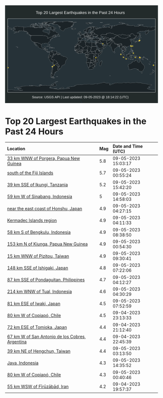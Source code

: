 ![Map](./map.png)

# Top 20 Largest Earthquakes in the Past 24 Hours

| Location | Mag | Date and Time (UTC) |
|:---|:---|:---|
| [33 km WNW of Porgera, Papua New Guinea](https://earthquake.usgs.gov/earthquakes/eventpage/us7000ktef) | 5.8 | 09-05-2023 15:03:17 |
| [south of the Fiji Islands](https://earthquake.usgs.gov/earthquakes/eventpage/us7000ktai) | 5.7 | 09-05-2023 00:55:24 |
| [39 km SSE of Ikungi, Tanzania](https://earthquake.usgs.gov/earthquakes/eventpage/us7000ktfe) | 5.2 | 09-05-2023 15:42:20 |
| [59 km W of Sinabang, Indonesia](https://earthquake.usgs.gov/earthquakes/eventpage/us7000ktee) | 5 | 09-05-2023 14:58:03 |
| [near the east coast of Honshu, Japan](https://earthquake.usgs.gov/earthquakes/eventpage/us7000ktbl) | 4.9 | 09-05-2023 04:27:15 |
| [Kermadec Islands region](https://earthquake.usgs.gov/earthquakes/eventpage/us7000ktbg) | 4.9 | 09-05-2023 04:11:33 |
| [58 km S of Bengkulu, Indonesia](https://earthquake.usgs.gov/earthquakes/eventpage/us7000ktct) | 4.9 | 09-05-2023 08:38:50 |
| [153 km N of Kiunga, Papua New Guinea](https://earthquake.usgs.gov/earthquakes/eventpage/us7000ktaj) | 4.9 | 09-05-2023 00:54:30 |
| [15 km WNW of Pizitou, Taiwan](https://earthquake.usgs.gov/earthquakes/eventpage/us7000ktd3) | 4.9 | 09-05-2023 09:30:41 |
| [148 km SSE of Ishigaki, Japan](https://earthquake.usgs.gov/earthquakes/eventpage/us7000ktcf) | 4.8 | 09-05-2023 07:22:06 |
| [87 km SSE of Pondaguitan, Philippines](https://earthquake.usgs.gov/earthquakes/eventpage/us7000ktbj) | 4.7 | 09-05-2023 04:12:27 |
| [214 km WNW of Tual, Indonesia](https://earthquake.usgs.gov/earthquakes/eventpage/us7000ktbp) | 4.6 | 09-05-2023 04:30:29 |
| [81 km ESE of Iwaki, Japan](https://earthquake.usgs.gov/earthquakes/eventpage/us7000ktcn) | 4.5 | 09-05-2023 07:52:59 |
| [80 km W of Copiapó, Chile](https://earthquake.usgs.gov/earthquakes/eventpage/us7000kt9t) | 4.5 | 09-04-2023 23:13:33 |
| [72 km ESE of Tomioka, Japan](https://earthquake.usgs.gov/earthquakes/eventpage/us7000kt8t) | 4.4 | 09-04-2023 21:12:40 |
| [67 km W of San Antonio de los Cobres, Argentina](https://earthquake.usgs.gov/earthquakes/eventpage/us7000kt9j) | 4.4 | 09-04-2023 22:45:39 |
| [39 km NE of Hengchun, Taiwan](https://earthquake.usgs.gov/earthquakes/eventpage/us7000ktb9) | 4.4 | 09-05-2023 03:13:50 |
| [Java, Indonesia](https://earthquake.usgs.gov/earthquakes/eventpage/us7000kteb) | 4.3 | 09-05-2023 14:35:52 |
| [80 km W of Copiapó, Chile](https://earthquake.usgs.gov/earthquakes/eventpage/us7000ktad) | 4.3 | 09-05-2023 00:40:46 |
| [55 km WSW of Fīrūzābād, Iran](https://earthquake.usgs.gov/earthquakes/eventpage/us7000kt8d) | 4.2 | 09-04-2023 19:57:37 |

